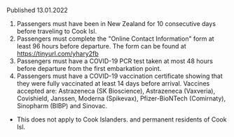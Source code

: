 Published 13.01.2022
1. Passengers must have been in New Zealand for 10 consecutive days before traveling to Cook Isl.
2. Passengers must complete the "Online Contact Information" form at least 96 hours before departure. The form can be found at <a href="https://tinyurl.com/yhary2fb">https://tinyurl.com/yhary2fb</a>
3. Passengers must have a COVID-19 PCR test taken at most 48 hours before departure from the first embarkation point.
4. Passengers must have a COVID-19 vaccination certificate showing that they were fully vaccinated at least 14 days before arrival. Vaccines accepted are: Astrazeneca (SK Bioscience), Astrazeneca (Vaxveria), Covishield, Janssen, Moderna (Spikevax), Pfizer-BioNTech (Comirnaty), Sinopharm (BIBP) and Sinovac.
- This does not apply to Cook Islanders. and permanent residents of Cook Isl.